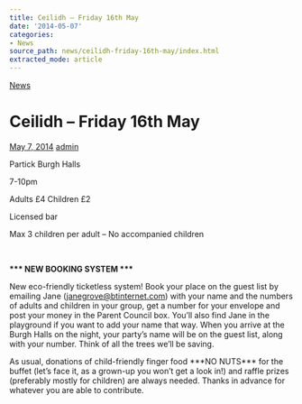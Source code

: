 ```yaml
---
title: Ceilidh – Friday 16th May
date: '2014-05-07'
categories:
- News
source_path: news/ceilidh-friday-16th-may/index.html
extracted_mode: article
---
```

[News](/news/)

# Ceilidh – Friday 16th May

[May 7, 2014](/news/ceilidh-friday-16th-may/) [admin](author/admin/)

Partick Burgh Halls

7-10pm

Adults £4 Children £2

Licensed bar

Max 3 children per adult – No accompanied children

&nbsp;

**\*\*\* NEW BOOKING SYSTEM \*\*\***

New eco-friendly ticketless system! Book your place on the guest list by emailing Jane ([janegrove@btinternet.com](mailto:janegrove@btinternet.com)) with your name and the numbers of adults and children in your group, get a number for your envelope and post your money in the Parent Council box. You’ll also find Jane in the playground if you want to add your name that way. When you arrive at the Burgh Halls on the night, your party’s name will be on the guest list, along with your number. Think of all the trees we’ll be saving.

As usual, donations of child-friendly finger food \*\*\*NO NUTS\*\*\* for the buffet (let’s face it, as a grown-up you won’t get a look in!) and raffle prizes (preferably mostly for children) are always needed. Thanks in advance for whatever you are able to contribute.
